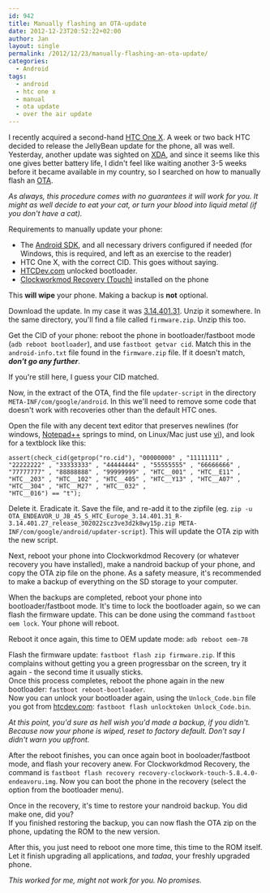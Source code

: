 ```yaml
---
id: 942
title: Manually flashing an OTA-update
date: 2012-12-23T20:52:22+02:00
author: Jan
layout: single
permalink: /2012/12/23/manually-flashing-an-ota-update/
categories:
  - Android
tags:
  - android
  - htc one x
  - manual
  - ota update
  - over the air update
---
```

I recently acquired a second-hand [HTC One X](http://www.gsmarena.com/htc_one_x-4320.php). A week or two back HTC decided to release the JellyBean update for the phone, all was well. Yesterday, another update was sighted on [XDA](http://forum.xda-developers.com/showthread.php?t=2058826), and since it seems like this one gives better battery life, I didn't feel like waiting another 3-5 weeks before it became available in my country, so I searched on how to manually flash an [OTA](http://en.wikipedia.org/wiki/Over-the-air_programming).

_As always, this procedure comes with no guarantees it will work for you. It might as well decide to eat your cat, or turn your blood into liquid metal (if you don't have a cat)._  
  
Requirements to manually update your phone:

  * The [Android SDK](http://developer.android.com/sdk/index.html), and all necessary drivers configured if needed (for Windows, this is required, and left as an exercise to the reader)
  * HTC One X, with the correct CID. This goes without saying.
  * [HTCDev.com](http://www.htcdev.com) unlocked bootloader.
  * [Clockworkmod Recovery (Touch)](https://play.google.com/store/apps/details?id=com.koushikdutta.rommanager&hl=en) installed on the phone

This **will wipe** your phone. Making a backup is **not** optional.

Download the update. In my case it was [3.14.401.31](http://fotadl.htc.com/OTA_ENDEAVOR_U_JB_45_S_HTC_Europe_3.14.401.31_R-3.14.401.27_release_302022scz3ve3d2k8wy15p.zip). Unzip it somewhere. In the same directory, you'll find a file called `firmware.zip`. Unzip this too.

Get the CID of your phone: reboot the phone in bootloader/fastboot mode (`adb reboot bootloader`), and use `fastboot getvar cid`. Match this in the `android-info.txt` file found in the `firmware.zip` file. If it doesn't match, **_don't go any further_**.

If you're still here, I guess your CID matched.

Now, in the extract of the OTA, find the file `updater-script` in the directory `META-INF/com/google/android`. In this we'll need to remove some code that doesn't work with recoveries other than the default HTC ones.

Open the file with any decent text editor that preserves newlines (for windows, [Notepad++](http://notepad-plus-plus.org/) springs to mind, on Linux/Mac just use [vi](http://en.wikipedia.org/wiki/Vi)), and look for a textblock like this:

```
assert(check_cid(getprop("ro.cid"), "00000000" , "11111111" ,
"22222222" , "33333333" , "44444444" , "55555555" , "66666666" ,
"77777777" , "88888888" , "99999999" , "HTC__001" , "HTC__E11" ,
"HTC__203" , "HTC__102" , "HTC__405" , "HTC__Y13" , "HTC__A07" ,
"HTC__304" , "HTC__M27" , "HTC__032" ,
"HTC__016") == "t");
```

Delete it. Eradicate it. Save the file, and re-add it to the zipfile (eg. `zip -u OTA_ENDEAVOR_U_JB_45_S_HTC_Europe_3.14.401.31_R-3.14.401.27_release_302022scz3ve3d2k8wy15p.zip META-INF/com/google/android/updater-script`). This will update the OTA zip with the new script.

Next, reboot your phone into Clockworkdmod Recovery (or whatever recovery you have installed), make a nandroid backup of your phone, and copy the OTA zip file on the phone. As a safety measure, it's recommended to make a backup of everything on the SD storage to your computer.

When the backups are completed, reboot your phone into bootloader/fastboot mode. It's time to lock the bootloader again, so we can flash the firmware update. This can be done using the command `fastboot oem lock`. Your phone will reboot.

Reboot it once again, this time to OEM update mode: `adb reboot oem-78`

Flash the firmware update: `fastboot flash zip firmware.zip`. If this complains without getting you a green progressbar on the screen, try it again - the second time it usually sticks.  
Once this process completes, reboot the phone again in the new bootloader: `fastboot reboot-bootloader`.  
Now you can unlock your bootloader again, using the `Unlock_Code.bin` file you got from [htcdev.com](http://www.htcdev.com): `fastboot flash unlocktoken Unlock_Code.bin`.

_At this point, you'd sure as hell wish you'd made a backup, if you didn't. Because now your phone is wiped, reset to factory default. Don't say I didn't warn you upfront._

After the reboot finishes, you can once again boot in booloader/fastboot mode, and flash your recovery anew. For Clockworkdmod Recovery, the command is `fastboot flash recovery recovery-clockwork-touch-5.8.4.0-endeavoru.img`. Now you can boot the phone in the recovery (select the option from the bootloader menu).

Once in the recovery, it's time to restore your nandroid backup. You did make one, did you?  
If you finished restoring the backup, you can now flash the OTA zip on the phone, updating the ROM to the new version.

After this, you just need to reboot one more time, this time to the ROM itself. Let it finish upgrading all applications, and _tadaa_, your freshly upgraded phone.

_This worked for me, might not work for you. No promises._
